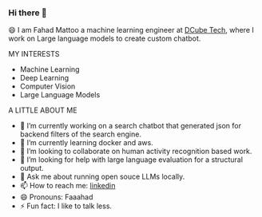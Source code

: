 ### Hi there 👋
😄 I am Fahad Mattoo a machine learning engineer at <a href="https://www.linkedin.com/company/dcube-labs/about/">DCube Tech</a>, where I work on Large language models to create custom chatbot.

MY INTERESTS
- Machine Learning
- Deep Learning
- Computer Vision
- Large Language Models

A LITTLE ABOUT ME
- 🔭 I’m currently working on a search chatbot that generated json for backend filters of the search engine.
- 🌱 I’m currently learning docker and aws.
- 👯 I’m looking to collaborate on human activity recognition based work.
- 🤔 I’m looking for help with large language evaluation for a structural output.
- 💬 Ask me about running open souce LLMs locally.
- 📫 How to reach me: [linkedin](https://www.linkedin.com/in/mattoofahad/)
- 😄 Pronouns: Faaahad
- ⚡ Fun fact: I like to talk less.
